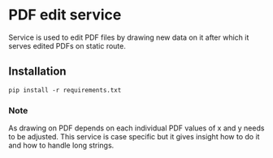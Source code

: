 # PDF edit service

Service is used to edit PDF files by drawing new data on it after which it serves edited PDFs on static route.

## Installation
```
pip install -r requirements.txt
```

### Note

As drawing on PDF depends on each individual PDF values of x and y needs to be adjusted. This service is case specific but it gives insight how to do it and how to handle long strings.